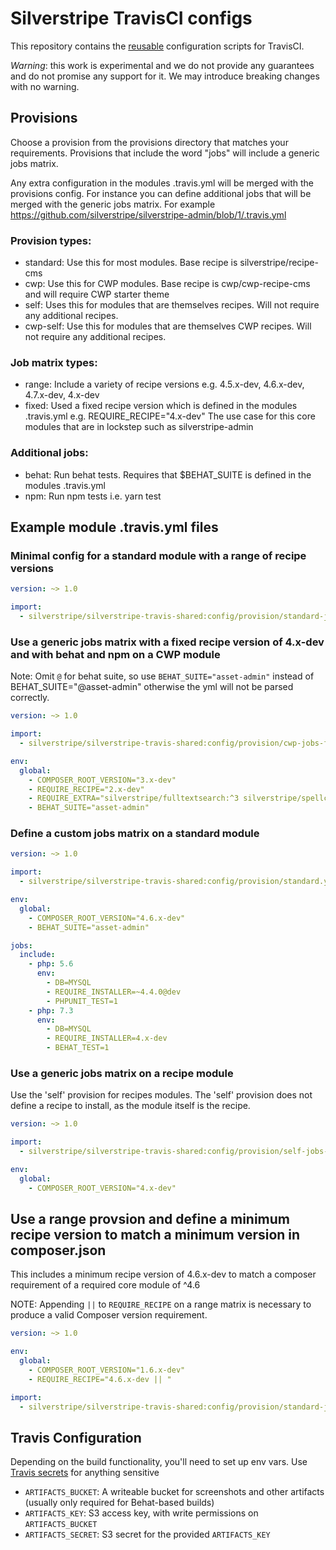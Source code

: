 # Silverstripe TravisCI configs

This repository contains the [reusable](https://docs.travis-ci.com/user/build-config-imports/) configuration scripts
for TravisCI.

*Warning*: this work is experimental and we do not provide any guarantees and do not promise any support for it.
We may introduce breaking changes with no warning.

## Provisions

Choose a provision from the provisions directory that matches your requirements.  Provisions that include the word
"jobs" will include a generic jobs matrix.

Any extra configuration in the modules .travis.yml will be merged with the provisions config.  For instance you can
define additional jobs that will be merged with the generic jobs matrix.
For example https://github.com/silverstripe/silverstripe-admin/blob/1/.travis.yml

### Provision types:
- standard: Use this for most modules. Base recipe is silverstripe/recipe-cms
- cwp: Use this for CWP modules. Base recipe is cwp/cwp-recipe-cms and will require CWP starter theme
- self: Uses this for modules that are themselves recipes. Will not require any additional recipes.
- cwp-self: Use this for modules that are themselves CWP recipes. Will not require any additional recipes.

### Job matrix types:
- range: Include a variety of recipe versions e.g. 4.5.x-dev, 4.6.x-dev, 4.7.x-dev, 4.x-dev
- fixed: Used a fixed recipe version which is defined in the modules .travis.yml e.g. REQUIRE_RECIPE="4.x-dev"
         The use case for this core modules that are in lockstep such as silverstripe-admin

### Additional jobs:
- behat: Run behat tests. Requires that $BEHAT_SUITE is defined in the modules .travis.yml
- npm: Run npm tests i.e. yarn test

## Example module .travis.yml files

### Minimal config for a standard module with a range of recipe versions

```yml
version: ~> 1.0

import:
  - silverstripe/silverstripe-travis-shared:config/provision/standard-jobs-range.yml
```

### Use a generic jobs matrix with a fixed recipe version of 4.x-dev and with behat and npm on a CWP module

Note: Omit `@` for behat suite, so use `BEHAT_SUITE="asset-admin"` instead of BEHAT_SUITE="@asset-admin"
otherwise the yml will not be parsed correctly.

```yml
version: ~> 1.0

import:
  - silverstripe/silverstripe-travis-shared:config/provision/cwp-jobs-fixed-behat-npm.yml

env:
  global:
    - COMPOSER_ROOT_VERSION="3.x-dev"
    - REQUIRE_RECIPE="2.x-dev"
    - REQUIRE_EXTRA="silverstripe/fulltextsearch:^3 silverstripe/spellcheck:^2"
    - BEHAT_SUITE="asset-admin"
```

### Define a custom jobs matrix on a standard module

```yml
version: ~> 1.0

import:
  - silverstripe/silverstripe-travis-shared:config/provision/standard.yml

env:
  global:
    - COMPOSER_ROOT_VERSION="4.6.x-dev"
    - BEHAT_SUITE="asset-admin"

jobs:
  include:
    - php: 5.6
      env:
        - DB=MYSQL
        - REQUIRE_INSTALLER=~4.4.0@dev
        - PHPUNIT_TEST=1
    - php: 7.3
      env:
        - DB=MYSQL
        - REQUIRE_INSTALLER=4.x-dev
        - BEHAT_TEST=1
```

### Use a generic jobs matrix on a recipe module

Use the 'self' provision for recipes modules.  The 'self' provision does not define a recipe to install, as the module itself is the recipe.

```yml
version: ~> 1.0

import:
  - silverstripe/silverstripe-travis-shared:config/provision/self-jobs-range.yml

env:
  global:
    - COMPOSER_ROOT_VERSION="4.x-dev"
```

## Use a range provsion and define a minimum recipe version to match a minimum version in composer.json

This includes a minimum recipe version of 4.6.x-dev to match a composer requirement of a required core module of ^4.6

NOTE: Appending ` || ` to `REQUIRE_RECIPE` on a range matrix is necessary to produce a valid Composer version requirement.

```yml
version: ~> 1.0

env:
  global:
    - COMPOSER_ROOT_VERSION="1.6.x-dev"
    - REQUIRE_RECIPE="4.6.x-dev || "

import:
  - silverstripe/silverstripe-travis-shared:config/provision/standard-jobs-range.yml
```

## Travis Configuration

Depending on the build functionality, you'll need to set up env vars.
Use [Travis secrets](https://docs.travis-ci.com/user/encryption-keys/) for anything sensitive

 * `ARTIFACTS_BUCKET`: A writeable bucket for screenshots and other artifacts (usually only required for Behat-based builds)
 * `ARTIFACTS_KEY`: S3 access key, with write permissions on `ARTIFACTS_BUCKET`
 * `ARTIFACTS_SECRET`: S3 secret for the provided `ARTIFACTS_KEY`
